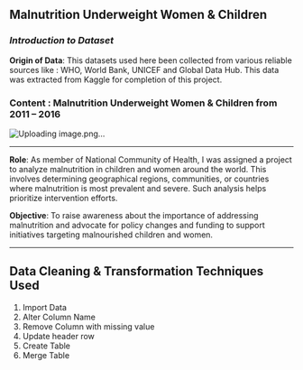 ## Malnutrition Underweight Women & Children


### _Introduction to Dataset_
**Origin of Data**: This datasets used here been collected from various reliable sources like : WHO, World Bank, UNICEF and Global Data Hub. This data was extracted from Kaggle for completion of this project.

### **Content** : Malnutrition Underweight Women & Children from 2011 – 2016
![Uploading image.png…]()

------------
**Role**: As member of National Community of Health, I was assigned a project to analyze malnutrition in children and women around the world. This involves determining geographical regions, communities, or countries where malnutrition is most prevalent and severe. Such analysis helps prioritize intervention efforts.

**Objective**: To raise awareness about the importance of addressing malnutrition and advocate for policy changes and funding to support initiatives targeting malnourished children and women.

____________________________________________________________

## Data Cleaning & Transformation Techniques Used
1. Import Data
2. Alter Column Name
3. Remove Column with missing value
4. Update header row 
5. Create Table
6. Merge Table











